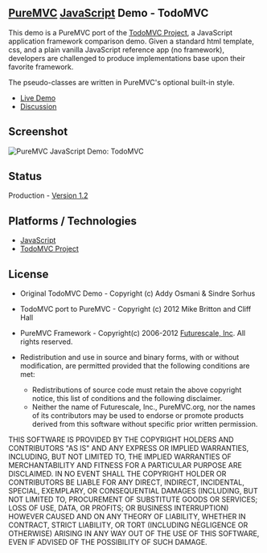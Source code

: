 ## [PureMVC](http://puremvc.github.com/) [JavaScript](https://github.com/PureMVC/puremvc-js-multicore-framework/wiki) Demo - TodoMVC
This demo is a PureMVC port of the [TodoMVC Project](http://todomvc.com), a JavaScript application framework comparison demo. Given a standard html template, css, and a plain vanilla JavaScript reference app (no framework), developers are challenged to produce implementations base upon their favorite framework. 

The pseudo-classes are written in PureMVC's optional built-in style.

* [Live Demo](http://darkstar.puremvc.org/content_header.html?url=http://puremvc.org/pages/demos/JS/Demo_JS_TodoMVC/&desc=PureMVC%20JavaScript%20Demo:%20TodoMVC)
* [Discussion](http://forums.puremvc.org/index.php?topic=2049.0)

## Screenshot
![PureMVC JavaScript Demo: TodoMVC](http://puremvc.org/pages/images/screenshots/PureMVC-Shot-JS-TodoMVC.png)

## Status
Production - [Version 1.2](https://github.com/PureMVC/puremvc-js-demo-todomvc/blob/master/VERSION)

## Platforms / Technologies
* [JavaScript](http://en.wikipedia.org/wiki/JavaScript)
* [TodoMVC Project](http://todomvc.com)

## License
* Original TodoMVC Demo - Copyright (c) Addy Osmani & Sindre Sorhus

* TodoMVC port to PureMVC - Copyright (c) 2012 Mike Britton and Cliff Hall

* PureMVC Framework - Copyright(c) 2006-2012 [Futurescale, Inc](http://futurescale.com).
All rights reserved.

* Redistribution and use in source and binary forms, with or without modification, are permitted provided that the following conditions are met:

  * Redistributions of source code must retain the above copyright notice, this list of conditions and the following disclaimer.
  * Neither the name of Futurescale, Inc., PureMVC.org, nor the names of its contributors may be used to endorse or promote products derived from this software without specific prior written permission.

THIS SOFTWARE IS PROVIDED BY THE COPYRIGHT HOLDERS AND CONTRIBUTORS "AS IS" AND ANY EXPRESS OR IMPLIED WARRANTIES, INCLUDING, BUT NOT LIMITED TO, THE IMPLIED WARRANTIES OF MERCHANTABILITY AND FITNESS FOR A PARTICULAR PURPOSE ARE DISCLAIMED. IN NO EVENT SHALL THE COPYRIGHT HOLDER OR CONTRIBUTORS BE LIABLE FOR ANY DIRECT, INDIRECT, INCIDENTAL, SPECIAL, EXEMPLARY, OR CONSEQUENTIAL DAMAGES (INCLUDING, BUT NOT LIMITED TO, PROCUREMENT OF SUBSTITUTE GOODS OR SERVICES; LOSS OF USE, DATA, OR PROFITS; OR BUSINESS INTERRUPTION) HOWEVER CAUSED AND ON ANY THEORY OF LIABILITY, WHETHER IN CONTRACT, STRICT LIABILITY, OR TORT (INCLUDING NEGLIGENCE OR OTHERWISE) ARISING IN ANY WAY OUT OF THE USE OF THIS SOFTWARE, EVEN IF ADVISED OF THE POSSIBILITY OF SUCH DAMAGE.
